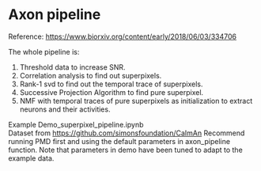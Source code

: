 # Axon pipeline

Reference: https://www.biorxiv.org/content/early/2018/06/03/334706

The whole pipeline is:
1. Threshold data to increase SNR.
2. Correlation analysis to find out superpixels.
3. Rank-1 svd to find out the temporal trace of superpixels.
4. Successive Projection Algorithm to find pure superpixel.
5. NMF with temporal traces of pure superpixels as initialization to extract neurons and their activities.

Example Demo_superpixel_pipeline.ipynb <br />
Dataset from https://github.com/simonsfoundation/CaImAn
Recommend running PMD first and using the default parameters in axon_pipeline function. Note that parameters in demo have been tuned to adapt to the example data.
